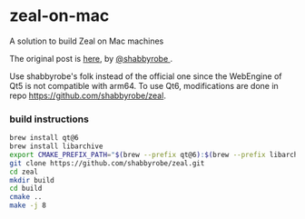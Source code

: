 # zeal-on-mac
A solution to build Zeal on Mac machines

The original post is [here](https://github.com/zealdocs/zeal/issues/1372#issuecomment-1063588413), by [@shabbyrobe
](https://github.com/shabbyrobe).

Use shabbyrobe's folk instead of the official one since the WebEngine of Qt5 is not compatible with arm64. To use Qt6, modifications are done in repo https://github.com/shabbyrobe/zeal.


### build instructions
```bash
brew install qt@6
brew install libarchive
export CMAKE_PREFIX_PATH="$(brew --prefix qt@6):$(brew --prefix libarchive)"
git clone https://github.com/shabbyrobe/zeal.git
cd zeal
mkdir build
cd build
cmake ..
make -j 8

```
